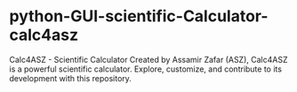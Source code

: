 # python-GUI-scientific-Calculator-calc4asz
Calc4ASZ - Scientific Calculator  Created by Assamir Zafar (ASZ), Calc4ASZ is a powerful scientific calculator. Explore, customize, and contribute to its development with this repository.

